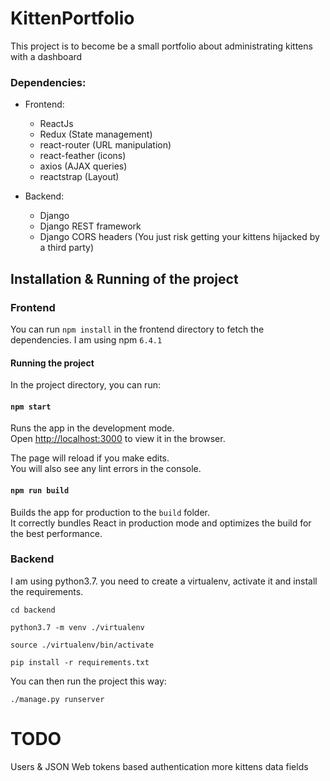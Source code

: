 # KittenPortfolio

This project is to become be a small portfolio about administrating kittens with a dashboard

### Dependencies:
- Frontend:
  - ReactJs
  - Redux (State management)
  - react-router (URL manipulation)
  - react-feather (icons)
  - axios (AJAX queries)
  - reactstrap (Layout)
  
- Backend:
  - Django
  - Django REST framework
  - Django CORS headers (You just risk getting your kittens hijacked by a third party)

## Installation & Running of the project

### Frontend
You can run `npm install` in the frontend directory to fetch the dependencies. I am using npm `6.4.1`

#### Running the project

In the project directory, you can run:

#### `npm start`

Runs the app in the development mode.<br>
Open [http://localhost:3000](http://localhost:3000) to view it in the browser.

The page will reload if you make edits.<br>
You will also see any lint errors in the console.

#### `npm run build`

Builds the app for production to the `build` folder.<br>
It correctly bundles React in production mode and optimizes the build for the best performance.


### Backend
I am using python3.7.
you need to create a virtualenv, activate it and install the requirements.

`cd backend`

`python3.7 -m venv ./virtualenv`

`source ./virtualenv/bin/activate`

`pip install -r requirements.txt`

You can then run the project this way:

`./manage.py runserver`

# TODO
Users & JSON Web tokens based authentication
more kittens data fields


